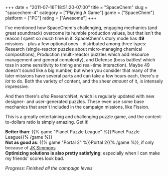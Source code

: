 +++
date = "2011-07-16T18:51:20-07:00"
title = "SpaceChem"
slug = "spacechem-4"
category = ["Playing A Game"]
game = ["SpaceChem"]
platform = ["PC"]
rating = ["Awesome"]
+++

I've mentioned how SpaceChem's challenging, engaging mechanics (and great soundtrack) overcome its humble production values, but that isn't the reason I spent <i>so much</i> time in it.  SpaceChem's story mode has <b>49</b> missions - plus a few optional ones - distributed among three types: Research (single-reactor puzzles about micro-managing chemical compositions), Production (multi-reactor puzzles which add resource management and general complexity), and Defense (boss battles! which toss in some sensitivity to timing and real-time interaction).  Maybe 49 doesn't sound like a big number, but when you consider that many of the later missions have several parts and can take a few hours each, there's <i>a lot</i> to do.  Both the variety of content, and the sheer <i>amount</i> of it, is intensely impressive.

And then there's <i>also</i> ResearchNet, which is regularly updated with new designer- and user-generated puzzles.  These even use some base mechanics that aren't included in the campaign missions, like Fission.

This is a greatly entertaining and challenging puzzle game, and the content-to-dollars ratio is simply amazing.  Get it!

<b>Better than</b>: {{% game "Planet Puzzle League" %}}Planet Puzzle League{{% /game %}}  
<b>Not as good as</b>: {{% game "Portal 2" %}}Portal 2{{% /game %}}, if only because of <a href="http://www.youtube.com/watch?v=AZMSAzZ76EU">JK Simmons</a>  
<b>Optimizing solutions is also pretty satisfying</b>: especially when I can make my friends' scores look bad.

<i>Progress: Finished all the campaign levels</i>